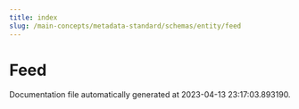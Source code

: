 ```yaml
---
title: index
slug: /main-concepts/metadata-standard/schemas/entity/feed
---
```


# Feed

Documentation file automatically generated at 2023-04-13 23:17:03.893190.
